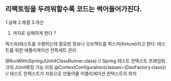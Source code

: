 ## 리팩토링을 두려워할수록 코드는 썩어들어가진다.



1.실패
2.해결
3.개선



1. 억지로 실패하게 한다 ?



픽스처(테스트를 수행하는데 필요한 정보나 오브젝트를 픽스처(fixture)라고 한다.
테스트를 위한 애플리케이션 컨특세트 관리


@RunWith(SpringJUnit4ClassRunner.class) // Spring 테스트 컨텍스트 프레임워크의 JUnit확장 기능 지정
@ContextConfiguration(classes={DaoFactory.class}) // 테스트 컨텍스트가 자동으로 만들어줄 어플리케이션 컨텍스트의 위치

